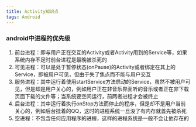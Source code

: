 ```yaml
---
title: Activity知识点
tags: Android
---
```



### android中进程的优先级

1. 前台进程：即与用户正在交互的Activity或者Activity用到的Service等，如果系统内存不足时前台进程是最晚被杀死的
2. 可见进程：可以是处于暂停状态(onPause)的Activity或者绑定在其上的Service，即被用户可见，但由于失了焦点而不能与用户交互
3. 服务进程：其中运行着使用startService方法启动的Service，虽然不被用户可见，但是却是用户关心的，例如用户正在非音乐界面听的音乐或者正在非下载页面下载的文件等；当系统要空间运行，前两者进程才会被终止
4. 后台进程：其中运行着执行onStop方法而停止的程序，但是却不是用户当前关心的，例如后台挂着的QQ，这时的进程系统一旦没了有内存就首先被杀死
5. 空进程：不包含任何应用程序的进程，这样的进程系统是一般不会让他存在的